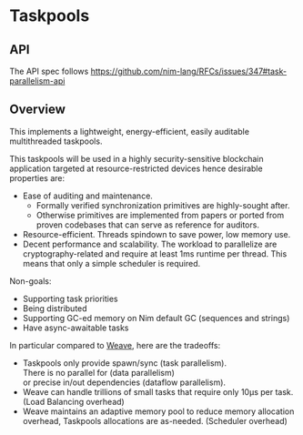 # Taskpools

## API

The API spec follows https://github.com/nim-lang/RFCs/issues/347#task-parallelism-api

## Overview

This implements a lightweight, energy-efficient, easily auditable multithreaded taskpools.

This taskpools will be used in a highly security-sensitive blockchain application
targeted at resource-restricted devices hence desirable properties are:

- Ease of auditing and maintenance.
  - Formally verified synchronization primitives are highly-sought after.
  - Otherwise primitives are implemented from papers or ported from proven codebases
    that can serve as reference for auditors.
- Resource-efficient. Threads spindown to save power, low memory use.
- Decent performance and scalability. The workload to parallelize are cryptography-related
  and require at least 1ms runtime per thread.
  This means that only a simple scheduler is required.

Non-goals:
- Supporting task priorities
- Being distributed
- Supporting GC-ed memory on Nim default GC (sequences and strings)
- Have async-awaitable tasks

In particular compared to [Weave](https://github.com/mratsim/weave), here are the tradeoffs:
- Taskpools only provide spawn/sync (task parallelism).\
  There is no parallel for (data parallelism)\
  or precise in/out dependencies (dataflow parallelism).
- Weave can handle trillions of small tasks that require only 10µs per task. (Load Balancing overhead)
- Weave maintains an adaptive memory pool to reduce memory allocation overhead,
  Taskpools allocations are as-needed. (Scheduler overhead)
